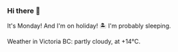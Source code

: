 ### Hi there :wave:

It's Monday! And I'm on holiday! :desert_island: I'm probably sleeping.

Weather in Victoria BC: partly cloudy, at +14°C.
